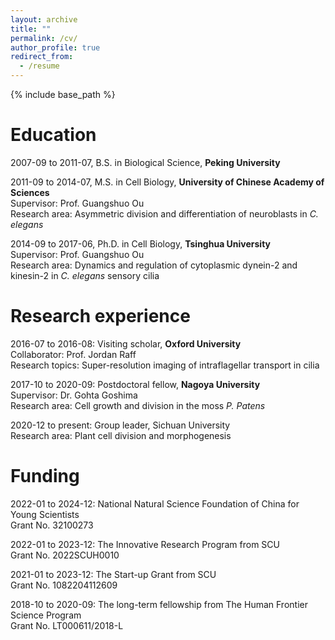 ```yaml
---
layout: archive
title: ""
permalink: /cv/
author_profile: true
redirect_from:
  - /resume
---
```


{% include base_path %}

Education
======
2007-09 to 2011-07, B.S. in Biological Science, <b>Peking University</b>

2011-09 to 2014-07, M.S. in Cell Biology, <b>University of Chinese Academy of Sciences </b><br>
  Supervisor: Prof. Guangshuo Ou <br>
  Research area: Asymmetric division and differentiation of neuroblasts in <I>C. elegans</i>

2014-09 to 2017-06, Ph.D. in Cell Biology, <b>Tsinghua University</b> <br>
  Supervisor: Prof. Guangshuo Ou <br>
  Research area: Dynamics and regulation of cytoplasmic dynein-2 and kinesin-2 in <I>C. elegans</i> sensory cilia

Research experience
======
2016-07 to 2016-08: Visiting scholar, <b>Oxford University</b> <br>
  Collaborator: Prof. Jordan Raff <br>
  Research topics: Super-resolution imaging of intraflagellar transport in cilia

2017-10 to 2020-09: Postdoctoral fellow, <b>Nagoya University</b> <br>
  Supervisor: Dr. Gohta Goshima <br>
  Research area: Cell growth and division in the moss <i>P. Patens</i>

2020-12 to present: Group leader, Sichuan University <br>
  Research area: Plant cell division and morphogenesis 

Funding
======
2022-01 to 2024-12: National Natural Science Foundation of China for Young Scientists <br>
  Grant No. 32100273

2022-01 to 2023-12: The Innovative Research Program from SCU <br>
  Grant No. 2022SCUH0010

2021-01 to 2023-12: The Start-up Grant from SCU <br>
  Grant No. 1082204112609

2018-10 to 2020-09: The long-term fellowship from The Human Frontier Science Program <br>
  Grant No. LT000611/2018-L


  

